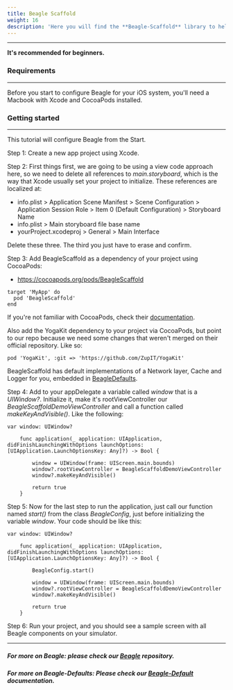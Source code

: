 ```yaml
---
title: Beagle Scaffold
weight: 16
description: 'Here you will find the **Beagle-Scaffold** library to help you start a project using Beagle in iOS. It holds almost all necessary configurations to do it.'
---
```


---

**It's recommended for beginners.**

### Requirements
<hr>
Before you start to configure Beagle for your iOS system, you'll need a Macbook with Xcode and CocoaPods installed. 

### Getting started
<hr>

This tutorial will configure Beagle from the Start.

Step 1: Create a new app project using Xcode.

Step 2: First things first, we are going to be using a view code approach here, so we need to delete all references to _main.storyboard_, which is the way that Xcode usually set your project to initialize. These references are localized at:

* info.plist > Application Scene Manifest > Scene Configuration > Application Session Role > Item 0 (Default Configuration) > Storyboard Name
* info.plist > Main storyboard file base name
* yourProject.xcodeproj > General > Main Interface

Delete these three. The third you just have to erase and confirm.

Step 3: Add BeagleScaffold as a dependency of your project using CocoaPods:
- https://cocoapods.org/pods/BeagleScaffold

```
target 'MyApp' do
  pod 'BeagleScaffold'
end
```

If you're not familiar with CocoaPods, check their [documentation](https://guides.cocoapods.org/).

Also add the YogaKit dependency to your project via CocoaPods, but point to our repo because we need some changes that weren't merged on their official repository. Like so:

```
pod 'YogaKit', :git => 'https://github.com/ZupIT/YogaKit'
```

BeagleScaffold has default implementations of a Network layer, Cache and Logger for you, embedded in [BeagleDefaults](https://docs.usebeagle.io/get-started/using-beagle-helpers/ios/beagle-defaults).

Step 4: Add to your appDelegate a variable called _window_ that is a _UIWindow?_. Initialize it, make it's rootViewController our _BeagleScaffoldDemoViewController_ and call a function called _makeKeyAndVisible()_. Like the following:

```
var window: UIWindow?

    func application(_ application: UIApplication, didFinishLaunchingWithOptions launchOptions: [UIApplication.LaunchOptionsKey: Any]?) -> Bool {
        
        window = UIWindow(frame: UIScreen.main.bounds)
        window?.rootViewController = BeagleScaffoldDemoViewController
        window?.makeKeyAndVisible()
        
        return true
    }
```

Step 5: Now for the last step to run the application, just call our function named _start()_ from the class _BeagleConfig_, just before initializing the variable _window_. Your code should be like this:

```
var window: UIWindow?

    func application(_ application: UIApplication, didFinishLaunchingWithOptions launchOptions: [UIApplication.LaunchOptionsKey: Any]?) -> Bool {
    
        BeagleConfig.start()
        
        window = UIWindow(frame: UIScreen.main.bounds)
        window?.rootViewController = BeagleScaffoldDemoViewController
        window?.makeKeyAndVisible()
        
        return true
    }
```

Step 6: Run your project, and you should see a sample screen with all Beagle components on your simulator.

<hr>

##### For more on Beagle: please check our [Beagle](https://github.com/ZupIT/beagle) repository.
##### For more on Beagle-Defaults: Please check our [Beagle-Default](/get-started/using-beagle-helpers/ios/beagle-defaults) documentation.